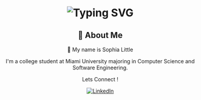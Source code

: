 <div align="center">
    <h1>
        <img src="https://readme-typing-svg.herokuapp.com?font=Jetbrains+mono&size=40&duration=3200&color=ffc0cb&center=true&vCenter=true&width=475&lines=Hey..+I'm+Sophia;This+is+my+Github;" alt="Typing SVG"/>
    </h1>
</div>

<div align="center">
    <h2> 🐍 About Me </h2>
  <p> 👋 My name is Sophia Little </p>
    <p>I'm a college student at Miami University majoring in Computer Science and Software Engineering.</p>
  <p> Lets Connect ! </p>
  <a href="https://www.linkedin.com/in/soplittle/">
        <img src="https://img.shields.io/badge/LinkedIn-0077B5?style=for-the-badge&logo=linkedin&logoColor=white" alt="LinkedIn"/>
    </a>
  <a href = "malito: soplittle@gmail.com?> </a>
</div>
